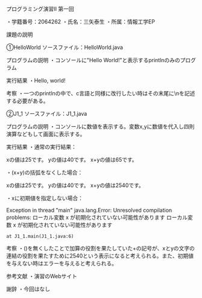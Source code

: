 プログラミング演習Ⅱ 第一回

・学籍番号：2064262
・氏名：三矢泰生
・所属：情報工学EP

課題の説明

①HelloWorld
ソースファイル：HelloWorld.java

プログラムの説明
・コンソールに"Hello World!"と表示するprintlnのみのプログラム

実行結果
・Hello, world!

考察
・一つのprintlnの中で、c言語と同様に改行したい時はその末尾に\nを記述する必要がある。

②J1_1
ソースファイル：J1_1.java

プログラムの説明
・コンソールに数値を表示する。変数x,yに数値を代入し四則演算などもして画面に表示する。

実行結果
・通常の実行結果：

xの値は25です。
yの値は40です。
x+yの値は65です。

・(x+y)の括弧をなくした場合：

xの値は25です。
yの値は40です。
x+yの値は2540です。

・xに初期値を指定しない場合：

Exception in thread "main" java.lang.Error: Unresolved compilation problems: 
	ローカル変数 x が初期化されていない可能性があります
	ローカル変数 x が初期化されていない可能性があります

	at J1_1.main(J1_1.java:6)

考察
・()を無くしたことで加算の役割を果たしていた+の記号が、xとyの文字の連結の役割を果たすために2540という表示になると考えられる。また、初期値を与えない時はエラーを与えると考えられる。

参考文献
・演習のWebサイト

謝辞
・今回はなし

